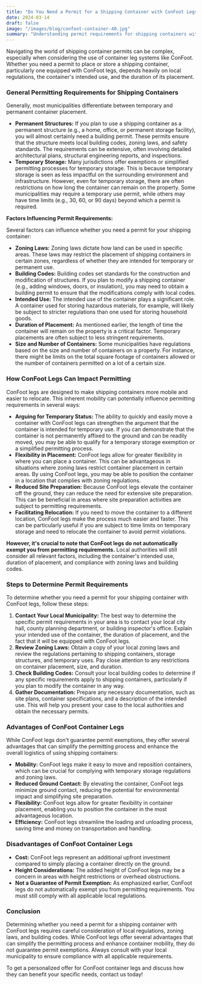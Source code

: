 ```yaml
---
title: "Do You Need a Permit for a Shipping Container with ConFoot Legs?"
date: 2024-03-14
draft: false
image: "/images/blog/confoot-container-40.jpg"
summary: "Understanding permit requirements for shipping containers with ConFoot legs. Learn about temporary vs. permanent placement and how ConFoot can simplify logistics."
---
```


Navigating the world of shipping container permits can be complex, especially when considering the use of container leg systems like ConFoot. Whether you need a permit to place or store a shipping container, particularly one equipped with ConFoot legs, depends heavily on local regulations, the container's intended use, and the duration of its placement.

### General Permitting Requirements for Shipping Containers

Generally, most municipalities differentiate between temporary and permanent container placement.

*   **Permanent Structures:** If you plan to use a shipping container as a permanent structure (e.g., a home, office, or permanent storage facility), you will almost certainly need a building permit. These permits ensure that the structure meets local building codes, zoning laws, and safety standards. The requirements can be extensive, often involving detailed architectural plans, structural engineering reports, and inspections.
*   **Temporary Storage:** Many jurisdictions offer exemptions or simplified permitting processes for temporary storage. This is because temporary storage is seen as less impactful on the surrounding environment and infrastructure. However, even for temporary storage, there are often restrictions on how long the container can remain on the property. Some municipalities may require a temporary use permit, while others may have time limits (e.g., 30, 60, or 90 days) beyond which a permit is required.

**Factors Influencing Permit Requirements:**

Several factors can influence whether you need a permit for your shipping container:

*   **Zoning Laws:** Zoning laws dictate how land can be used in specific areas. These laws may restrict the placement of shipping containers in certain zones, regardless of whether they are intended for temporary or permanent use.
*   **Building Codes:** Building codes set standards for the construction and modification of structures. If you plan to modify a shipping container (e.g., adding windows, doors, or insulation), you may need to obtain a building permit to ensure that the modifications comply with local codes.
*   **Intended Use:** The intended use of the container plays a significant role. A container used for storing hazardous materials, for example, will likely be subject to stricter regulations than one used for storing household goods.
*   **Duration of Placement:** As mentioned earlier, the length of time the container will remain on the property is a critical factor. Temporary placements are often subject to less stringent requirements.
*   **Size and Number of Containers:** Some municipalities have regulations based on the size and number of containers on a property. For instance, there might be limits on the total square footage of containers allowed or the number of containers permitted on a lot of a certain size.

### How ConFoot Legs Can Impact Permitting

ConFoot legs are designed to make shipping containers more mobile and easier to relocate. This inherent mobility can potentially influence permitting requirements in several ways:

*   **Arguing for Temporary Status:** The ability to quickly and easily move a container with ConFoot legs can strengthen the argument that the container is intended for temporary use. If you can demonstrate that the container is not permanently affixed to the ground and can be readily moved, you may be able to qualify for a temporary storage exemption or a simplified permitting process.
*   **Flexibility in Placement:** ConFoot legs allow for greater flexibility in where you can place a container. This can be advantageous in situations where zoning laws restrict container placement in certain areas. By using ConFoot legs, you may be able to position the container in a location that complies with zoning regulations.
*   **Reduced Site Preparation:** Because ConFoot legs elevate the container off the ground, they can reduce the need for extensive site preparation. This can be beneficial in areas where site preparation activities are subject to permitting requirements.
*   **Facilitating Relocation:** If you need to move the container to a different location, ConFoot legs make the process much easier and faster. This can be particularly useful if you are subject to time limits on temporary storage and need to relocate the container to avoid permit violations.

**However, it's crucial to note that ConFoot legs do not automatically exempt you from permitting requirements.** Local authorities will still consider all relevant factors, including the container's intended use, duration of placement, and compliance with zoning laws and building codes.

### Steps to Determine Permit Requirements

To determine whether you need a permit for your shipping container with ConFoot legs, follow these steps:

1.  **Contact Your Local Municipality:** The best way to determine the specific permit requirements in your area is to contact your local city hall, county planning department, or building inspector's office. Explain your intended use of the container, the duration of placement, and the fact that it will be equipped with ConFoot legs.
2.  **Review Zoning Laws:** Obtain a copy of your local zoning laws and review the regulations pertaining to shipping containers, storage structures, and temporary uses. Pay close attention to any restrictions on container placement, size, and duration.
3.  **Check Building Codes:** Consult your local building codes to determine if any specific requirements apply to shipping containers, particularly if you plan to modify the container in any way.
4.  **Gather Documentation:** Prepare any necessary documentation, such as site plans, container specifications, and a description of the intended use. This will help you present your case to the local authorities and obtain the necessary permits.


### Advantages of ConFoot Container Legs

While ConFoot legs don't guarantee permit exemptions, they offer several advantages that can simplify the permitting process and enhance the overall logistics of using shipping containers:

*   **Mobility:** ConFoot legs make it easy to move and reposition containers, which can be crucial for complying with temporary storage regulations and zoning laws.
*   **Reduced Ground Contact:** By elevating the container, ConFoot legs minimize ground contact, reducing the potential for environmental impact and simplifying site preparation.
*   **Flexibility:** ConFoot legs allow for greater flexibility in container placement, enabling you to position the container in the most advantageous location.
*   **Efficiency:** ConFoot legs streamline the loading and unloading process, saving time and money on transportation and handling.

### Disadvantages of ConFoot Container Legs

*   **Cost:** ConFoot legs represent an additional upfront investment compared to simply placing a container directly on the ground.
*   **Height Considerations:** The added height of ConFoot legs may be a concern in areas with height restrictions or overhead obstructions.
*   **Not a Guarantee of Permit Exemption:** As emphasized earlier, ConFoot legs do not automatically exempt you from permitting requirements. You must still comply with all applicable local regulations.

### Conclusion

Determining whether you need a permit for a shipping container with ConFoot legs requires careful consideration of local regulations, zoning laws, and building codes. While ConFoot legs offer several advantages that can simplify the permitting process and enhance container mobility, they do not guarantee permit exemptions. Always consult with your local municipality to ensure compliance with all applicable requirements.

To get a personalized offer for ConFoot container legs and discuss how they can benefit your specific needs, contact us today!


